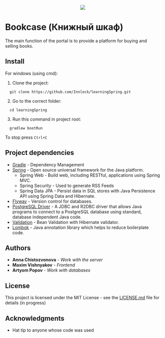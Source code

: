 <p align="center">
  <img src="https://github.com/Innlock/learningSpring/blob/main/src/pics/Books.jpg">
</p>

# Bookcase (Книжный шкаф)

The main function of the portal is to provide a platform for buying and selling books.

## Install

For windows (using cmd):
1. Сlone the project:
```shell
  git clone https://github.com/Innlock/learningSpring.git
```
2. Go to the correct folder:
```
  cd learningSpring
```
3. Run this command in project root:
```
  gradlew bootRun
```

To stop press `Ctrl+C`

## Project dependencies

* [Gradle](https://gradle.org/) - Dependency Management
* [Spring](https://spring.io/) - Open source universal framework for the Java platform.
  * Spring Web - Build web, including RESTful, applications using Spring MVC.
  * Spring Security - Used to generate RSS Feeds
  * Spring Data JPA - Persist data in SQL stores with Java Persistence API using Spring Data and Hibernate.
* [Flyway](https://flywaydb.org/) - Version control for databases.
* [PostgreSQL Driver](https://jdbc.postgresql.org/) - A JDBC and R2DBC driver that allows Java programs to connect to a PostgreSQL database using standard, database independent Java code.
* [Validation](https://hibernate.org/) - Bean Validation with Hibernate validator.
* [Lombok](https://projectlombok.org/) - Java annotation library which helps to reduce boilerplate code.

## Authors

* **Anna Chistozvonova** - *Work with the server*
* **Maxim Vishnyakov** - *Frontend*
* **Artyom Popov** - *Work with databases*

## License

This project is licensed under the MIT License - see the [LICENSE.md](LICENSE.md) file for details (in progress)

## Acknowledgments

* Hat tip to anyone whose code was used
